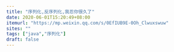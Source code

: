 ```yaml
---
title: "序列化,反序列化,我忍你很久了"
date: 2020-06-01T15:20:49+08:00
itemurl: "https://mp.weixin.qq.com/s/0EfIUB9E-0Oh_Clwuxswuw"
sites: ""
tags: ["java","序列化"]
draft: false
---
```


